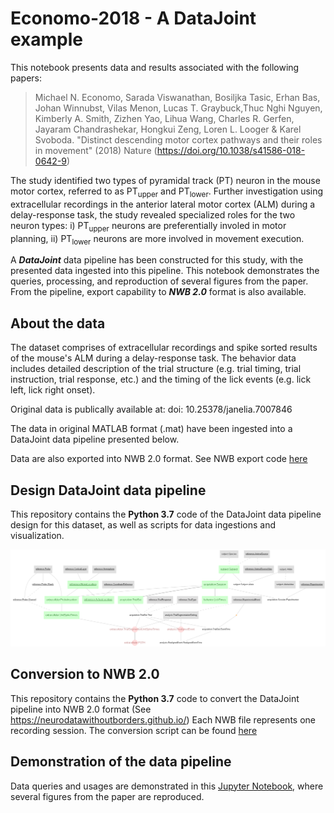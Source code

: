 # Economo-2018 - A DataJoint example
This notebook presents data and results associated with the following papers:

>Michael N. Economo, Sarada Viswanathan, Bosiljka Tasic, Erhan Bas, Johan Winnubst, Vilas Menon, Lucas T. Graybuck,Thuc Nghi Nguyen, Kimberly A. Smith, Zizhen Yao, Lihua Wang, Charles R. Gerfen, Jayaram Chandrashekar, Hongkui Zeng, Loren L. Looger & Karel Svoboda. "Distinct descending motor cortex
pathways and their roles in movement" (2018) Nature (https://doi.org/10.1038/s41586-018-0642-9)

The study identified two types of pyramidal track (PT) neuron in the mouse motor cortex, referred to as PT<sub>upper</sub> and PT<sub>lower</sub>. Further investigation using extracellular recordings in the anterior lateral motor cortex (ALM) during a delay-response task, the study revealed specialized roles for the two neuron types: i) PT<sub>upper</sub> neurons are preferentially involed in motor planning, ii) PT<sub>lower</sub> neurons are more involved in movement execution.  

A ***DataJoint*** data pipeline has been constructed for this study, with the presented data ingested into this pipeline. This notebook demonstrates the queries, processing, and reproduction of several figures from the paper. From the pipeline, export capability to ***NWB 2.0*** format is also available.

## About the data

The dataset comprises of extracellular recordings and spike sorted results of the mouse's ALM during a delay-response task. The behavior data includes detailed description of the trial structure (e.g. trial timing, trial instruction, trial response, etc.) and the timing of the lick events (e.g. lick left, lick right onset). 

Original data is publically available at: doi: 10.25378/janelia.7007846

The data in original MATLAB format (.mat) have been ingested into a DataJoint data pipeline presented below. 

Data are also exported into NWB 2.0 format. See NWB export code [here](../scripts/datajoint_to_nwb.py)

## Design DataJoint data pipeline 
This repository contains the **Python 3.7** code of the DataJoint data pipeline design for this dataset, as well as scripts for data ingestions and visualization.
 
![Pipeline diagram of intracellular and extracellular](images/all_erd.png)

## Conversion to NWB 2.0
This repository contains the **Python 3.7** code to convert the DataJoint pipeline into NWB 2.0 format (See https://neurodatawithoutborders.github.io/)
Each NWB file represents one recording session. The conversion script can be found [here](scripts/datajoint_to_nwb.py)

## Demonstration of the data pipeline
Data queries and usages are demonstrated in this [Jupyter Notebook](notebooks/Economo-2018-examples.ipynb), where several figures from the paper are reproduced. 







